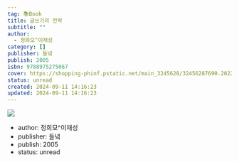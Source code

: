 ```yaml
---
tag: 📚Book
title: 글쓰기의 전략
subtitle: ""
author:
  - 정희모^이재성
category: []
publisher: 들녘
publish: 2005
isbn: 9788975275067
cover: https://shopping-phinf.pstatic.net/main_3245628/32456287690.20221019132841.jpg
status: unread
created: 2024-09-11 14:16:23
updated: 2024-09-11 14:16:23
---
```


![](https://shopping-phinf.pstatic.net/main_3245628/32456287690.20221019132841.jpg)


- author: 정희모^이재성
- publisher: 들녘
- publish: 2005
- status: unread